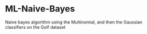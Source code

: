 # ML-Naive-Bayes
Naive bayes algorithm using the Multinomial, and then the Gaussian classifiers on the Golf dataset
